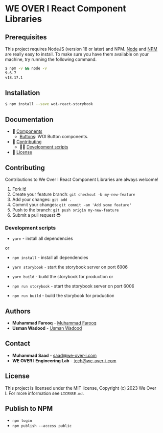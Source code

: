 # WE OVER I React Component Libraries

## Prerequisites
This project requires NodeJS (version 18 or later) and NPM.
[Node](http://nodejs.org/) and [NPM](https://npmjs.org/) are really easy to install.
To make sure you have them available on your machine,
try running the following command.
```sh
$ npm -v && node -v
9.6.7
v18.17.1
```

## Installation
```sh
$ npm install --save woi-react-storybook
```

## Documentation

- 📒 [Components](#components)
  - [Buttons](https://github.com/We-Over-I-Engineering/react-libraries/blob/main/docs/Buttons.md): WOI Button components.
- 👏 [Contributing](#contributing)
  - 👨‍💻 [Development scripts](#development-scripts)
- :memo: [License](#license)

## Contributing

Contributions to We Over I React Component Libraries are always welcome!

1.  Fork it!
2.  Create your feature branch: `git checkout -b my-new-feature`
3.  Add your changes: `git add .`
4.  Commit your changes: `git commit -am 'Add some feature'`
5.  Push to the branch: `git push origin my-new-feature`
6.  Submit a pull request :sunglasses:

### Development scripts

- `yarn` - install all dependencies

or 

- `npm install` - install all dependencies

- `yarn storybook` - start the storybook server on port 6006
- `yarn build` - build the storybook for production
 or 

- `npm run storybook` - start the storybook server on port 6006
- `npm run build` - build the storybook for production

## **Authors**

- **Muhammad Farooq** - [Muhammad Farooq](https://github.com/hafizmuhammadfarooq786)
- **Usman Wadood** - [Usman Wadood](https://github.com/usmanwadood)

## **Contact**

- **Muhammad Saad** - [saad@we-over-i.com](mailto:saad@we-over-i.com)
- **WE OVER I Engineering Lab** - [tech@we-over-i.com](mailto:tech@we-over-i.com)

## License
This project is licensed under the MIT license, Copyright (c) 2023 We Over I. 
For more information see `LICENSE.md`.

## Publish to NPM
- `npm login`
- `npm publish --access public`